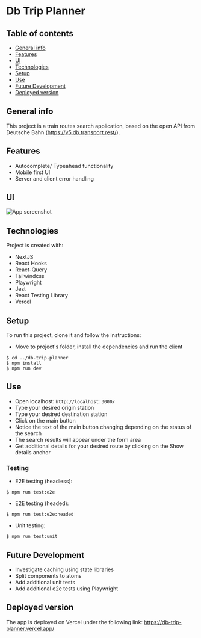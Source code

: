 # Db Trip Planner
## Table of contents
* [General info](#general-info)
* [Features](#features)
* [UI](#ui)
* [Technologies](#technologies)
* [Setup](#setup)
* [Use](#use)
* [Future Development](#future-development)
* [Deployed version](#deployed-version)

## General info
This project is a train routes search application, based on the open API from Deutsche Bahn (https://v5.db.transport.rest/).

## Features
* Autocomplete/ Typeahead functionality
* Mobile first UI
* Server and client error handling 

## UI
![App screenshot](./images/screenshot.png)

## Technologies
Project is created with:
* NextJS
* React Hooks
* React-Query
* Tailwindcss
* Playwright
* Jest
* React Testing Library
* Vercel

## Setup
To run this project, clone it and follow the instructions:
- Move to project's folder, install the dependencies and run the client
```
$ cd ../db-trip-planner
$ npm install
$ npm run dev
```

## Use
- Open localhost: `http://localhost:3000/`
- Type your desired origin station
- Type your desired destination station
- Click on the main button
- Notice the text of the main button changing depending on the status of the search
- The search results will appear under the form area
- Get additional details for your desired route by clicking on the Show details anchor

### Testing
* E2E testing (headless):
```
$ npm run test:e2e
```

* E2E testing (headed):
```
$ npm run test:e2e:headed
```

* Unit testing:
```
$ npm run test:unit
```

## Future Development
* Investigate caching using state libraries
* Split components to atoms
* Add additional unit tests
* Add additional e2e tests using Playwright

## Deployed version
The app is deployed on Vercel under the following link: 
https://db-trip-planner.vercel.app/
